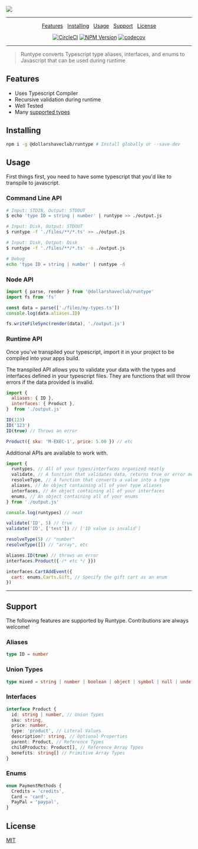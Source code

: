 <img src="https://i.imgur.com/YpPQsEH.png">

***

<p align="center">
  <a href="#features">Features</a> &nbsp;
  <a href="#installing">Installing</a> &nbsp;
  <a href="#usage">Usage</a> &nbsp;
  <a href="#support">Support</a> &nbsp;
  <a href="#license">License</a>
</p>
<p align="center">
  <a href="https://circleci.com/gh/dollarshaveclub/runtype/tree/master"><img src="https://circleci.com/gh/dollarshaveclub/runtype/tree/master.svg?style=svg&circle-token=ce363f7d5591f10e1cd224b419913d827adb7ee1" alt="CircleCI"></a>
  <a href="https://www.npmjs.com/package/@dollarshaveclub/runtype"><img src="https://badge.fury.io/js/%40dollarshaveclub%2Fruntype.svg" alt="NPM Version"></a>
  <a href="https://codecov.io/gh/dollarshaveclub/runtype"><img src="https://codecov.io/gh/dollarshaveclub/runtype/branch/master/graph/badge.svg?token=kuFDT8fFIh" alt="codecov"></a>
</p>

***

> Runtype converts Typescript type aliases, interfaces, and enums to Javascript that can be used during runtime

## Features
* Uses Typescript Compiler
* Recursive validation during runtime
* Well Tested
* Many [supported types](#support)

## Installing
```bash
npm i -g @dollarshaveclub/runtype # Install globally or --save-dev
```

## Usage
First things first, you need to have some typescript that you'd like to transpile to javascript.
### Command Line API
```bash
# Input: STDIN, Output: STDOUT
$ echo 'type ID = string | number' | runtype >> ./output.js

# Input: Disk, Output: STDOUT
$ runtype -f './files/**/*.ts' >> ./output.js

# Input: Disk, Output: Disk
$ runtype -f './files/**/*.ts' -o ./output.js

# Debug
echo 'type ID = string | number' | runtype -d
```

### Node API
```javascript
import { parse, render } from '@dollarshaveclub/runtype'
import fs from 'fs'

const data = parse(['./files/my-types.ts'])
console.log(data.aliases.ID)

fs.writeFileSync(render(data), './output.js')
```

### Runtime API
Once you've transpiled your typescript, import it in your project to be compiled into your apps build.

The transpiled API allows you to validate your data with the types and interfaces defined in your typescript files. They are functions that will throw errors if the
data provided is invalid.
```javascript
import {
  aliases: { ID },
  interfaces: { Product },
}  from './output.js'

ID(123)
ID('123')
ID(true) // Throws an error

Product({ sku: 'M-EXEC-1', price: 5.00 }) // etc
```

Additional APIs are available to work with.
```javascript
import {
  runtypes, // All of your types/interfaces organized neatly
  validate, // A function that validates data, returns true or error messages
  resolveType, // A function that converts a value into a type
  aliases, // An object containing all of your type aliases
  interfaces, // An object containing all of your interfaces
  enums, // An object containing all of your enums
} from './output.js'

console.log(runtypes) // neat

validate('ID', 5) // true
validate('ID', ['test']) // ['ID value is invalid']

resolveType(5) // "number"
resolveType([]) // "array", etc

aliases.ID(true) // throws an error
interfaces.Product({ /* etc */ }})

interfaces.CartAddEvent({
  cart: enums.Carts.Gift, // Specify the gift cart as an enum
})
```

***

## Support
The following features are supported by Runtype. Contributions are always welcome!
### Aliases
```typescript
type ID = number
```

### Union Types
```typescript
type mixed = string | number | boolean | object | symbol | null | undefined
```

### Interfaces
```typescript
interface Product {
  id: string | number, // Union Types
  sku: string,
  price: number,
  type: 'product', // Literal Values
  description?: string, // Optional Properties
  parent: Product, // Reference Types
  childProducts: Product[], // Reference Array Types
  benefits: string[] // Primitive Array Types
}
```

### Enums
```typescript
enum PaymentMethods {
  Credits = 'credits',
  Card = 'card',
  PayPal = 'paypal',
}
```

## License
[MIT](LICENSE)
